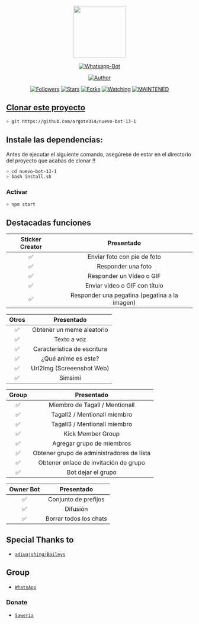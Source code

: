 <p align="center">
<img src="https://i.pinimg.com/originals/c8/cd/39/c8cd396e30f743912d147ba741556832.png" width="140" height="140"/>
</p>
<p align="center">
<a href="#"><img title="Whatsapp-Bot" src="https://img.shields.io/badge/Termux Whatsapp Bot-green?colorA=%23ff0000&colorB=%23017e40&style=for-the-badge"></a>
</p>
<p align="center">
<a href="https://github.com/argote314"><img title="Author" src="https://img.shields.io/badge/Author-argote-red.svg?style=for-the-badge&logo=github"></a>
</p>
<p align="center">
<a href="https://github.com/argote314/nuevo-bot-13-1/watchers"><img title="Followers" src="https://img.shields.io/github/followers/argote314?color=blue&style=flat-square"></a>
<a href="https://github.com/argote314/nuevo-bot-13-1/stargazers/"><img title="Stars" src="https://img.shields.io/github/stars/argote314?color=red&style=flat-square"></a>
<a href="https://github.com/argote314/nuevo-bot-13-1/network/members"><img title="Forks" src="https://img.shields.io/github/forks/argote314/nuevo-bot-13-1?color=red&style=flat-square"></a>
<a href="https://github.com/argote314/watchers"><img title="Watching" src="https://img.shields.io/github/watchers/argote314/nuevo-bot-13-1?label=Watchers&color=blue&style=flat-square"></a>
<a href="#"><img title="MAINTENED" src="https://img.shields.io/badge/MAINTENED-YES-blue.svg"</a>
</p>

## Clonar este proyecto

```bash
> git https://github.com/argote314/nuevo-bot-13-1
```

## Instale las dependencias:
Antes de ejecutar el siguiente comando, asegúrese de estar en el directorio del proyecto que
acabas de clonar !!
```bash
> cd nuevo-bot-13-1
> bash install.sh
```

### Activar
```bash
> npm start
```

## Destacadas funciones

| Sticker Creator |              Presentado           |
| :-----------: | :--------------------------------: |
|       ✅       | Enviar foto con pie de foto      |
|       ✅       | Responder una foto               |
|       ✅       | Responder un Video o GIF         |
| ✅ | Enviar video o GIF con título |
| ✅ | Responder una pegatina (pegatina a la imagen) |

| Otros           |     Presentado                    |
| :------------: | :---------------------------------------------: |
✅ | Obtener un meme aleatorio |
| ✅ | Texto a voz |
| ✅ | Característica de escritura |
| ✅ | ¿Qué anime es este?
| ✅ | Url2Img (Screeenshot Web) |
| ✅ | Simsimi |

| Group  |                     Presentado              |
| :-----------: | :--------------------------------: |
| ✅ | Miembro de Tagall / Mentionall |
| ✅ | Tagall2 / Mentionall miembro |
| ✅ | Tagall3 / Mentionall miembro |
| ✅ | Kick Member Group |
| ✅ | Agregar grupo de miembros |
| ✅ | Obtener grupo de administradores de lista |
| ✅ | Obtener enlace de invitación de grupo |
| ✅ | Bot dejar el grupo |

| Owner Bot  |                   Presentado          |
| :-----------: | :--------------------------------: |
| ✅ | Conjunto de prefijos |
| ✅ | Difusión |
| ✅ | Borrar todos los chats |

## Special Thanks to
* [`adiwajshing/Baileys`](https://github.com/adiwajshing/Baileys)

## Group
* [`WhatsApp`](https://chat.whatsapp.com/KLfjq8AK4Jz62Pqfz5sv0v)
### Donate
* [`Saweria`](https://saweria.co/donate/mhankbarbar)
